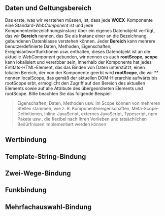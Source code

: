 <!--DESC: {icon:{name:"explore"},id:2} -->



## Daten und Geltungsbereich
Das erste, was wir verstehen müssen, ist, dass jede **WCEX**-Komponente eine Standard-_WebComponent_ ist und jede Komponentenbezeichnungsinstanz über ein eigenes Datenobjekt verfügt, das wir **Bereich** nennen, das Sie als Instanz einer an die Bezeichnung gebundenen Datenklasse verstehen können.
Jeder **Bereich** kann mehrere benutzerdefinierte Daten, Methoden, Eigenschaften, Ereignisantwortfunktionen usw. enthalten, dieses Datenobjekt ist an die aktuelle _WebComponent_ gebunden, wir nennen es auch **rootScope**, **scope** kann lokalisiert und vererbbar sein, innerhalb der Komponente hat jedes Entitäts-HTML-Element, das das Binden von Daten unterstützt, einen lokalen Bereich, der von der Komponente geerbt wird **rootScope**, die wir ** nennen localScope, das gemäß der aktuellen DOM-Hierarchie aufwärts bis rootScope erbt, ermöglicht den Zugriff auf den Bereich des aktuellen Elements sowie auf alle Attribute des übergeordneten Elements und rootScope. Bitte beachten Sie das folgende Beispiel:

> Eigenschaften, Daten, Methoden usw. im Scope können von mehreren Stellen stammen, wie z. B. Komponenteneigenschaften, Meta-Scope-Definitionen, Inline-JavaScript, externes JavaScript, Typescript, npm-Pakete usw., die flexibel nach Ihren Vorlieben und tatsächlichen Bedürfnissen implementiert werden können

<div><wcex-doc.com-playground files="['ext/app1/index.html','ext/app1/app.html','ext/app1/data.js']"></wcex-doc.com-playground></div>


## Wertbindung

## Template-String-Bindung


## Zwei-Wege-Bindung


## Funkbindung


## Mehrfachauswahl-Bindung

